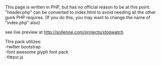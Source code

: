 This page is written in PHP, but has no official reason to be at this point. 
"header.php" can be converted to index.html to avoid needing all the other gunk PHP requires. (If you do this, you may want to change the name of "index.php" also)

see live preview at http://sollenne.com/projects/stopwatch

This pack utilizes: <br>
-twitter bootstrap <br>
-font awesome glyph font pack <br>
-fittext.js
